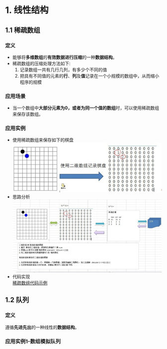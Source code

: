 # 1. 线性结构
## 1.1 稀疏数组
### 定义
  * 能够将**多维数组**的**有效数据进行压缩**的一种**数据结构**。<br />
  * 稀疏数组的压缩处理方法如下:
    1. 记录数组一共有几行几列，有多少个不同的值
    2. 把具有不同值的元素的**行**、**列**及**值**记录在一个小规模的数组中，从而缩小程序的规模

### 应用场景
  * 当一个数组中**大部分元素为0，或者为同一个值的数组**时，可以使用稀疏数组来保存该数组。

### 应用实例
  * 使用稀疏数组来保存如下的棋盘
    ![稀疏数组应用实例](https://github.com/wanglei949758173/study/blob/master/ComputerSecience/DataStructures/Images/sparsearray/sparsearray-1.jpg)
  * 思路分析
    ![思路分析](https://github.com/wanglei949758173/study/blob/master/ComputerSecience/DataStructures/Images/sparsearray/sparsearray-2.jpg)
  * 代码实现 <br/>
    <a target="_blank" href="https://github.com/wanglei949758173/study/blob/master/ComputerSecience/DataStructures/Code/src/study/datastructures/list/SparseArray.java">稀疏数组代码示例</a>

## 1.2 队列
### 定义
  遵循**先进先出**的一种线性的**数据结构**。

### 应用实例1-数组模拟队列
  
